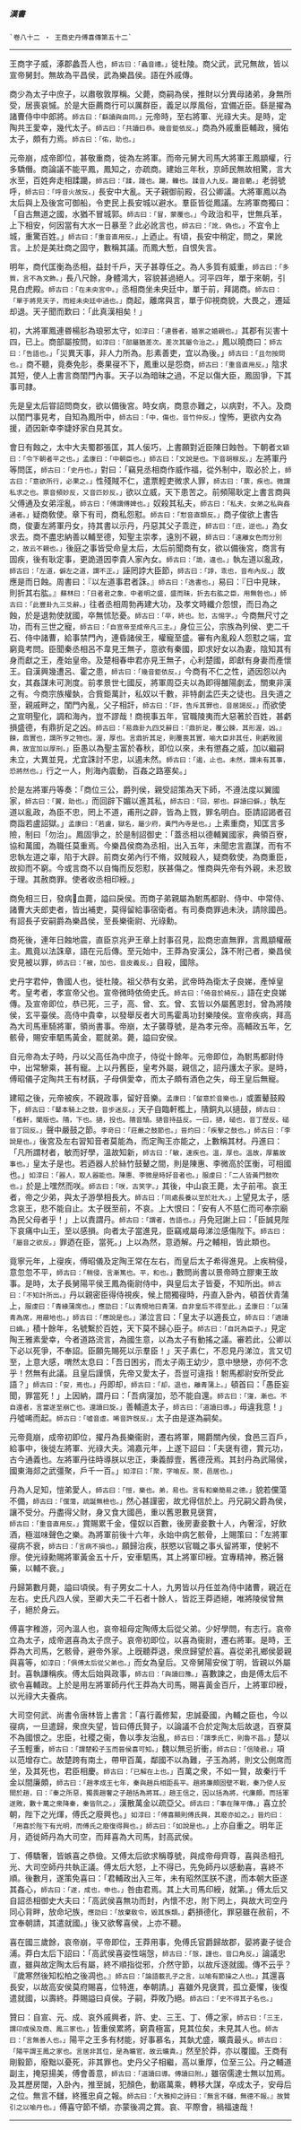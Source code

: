 

##### 漢書
	`卷八十二 ‧ 王商史丹傅喜傳第五十二`

* * *

王商字子威，涿郡蠡吾人也，`師古曰：「蠡音禮。」`徙杜陵。商父武，武兄無故，皆以宣帝舅封。無故為平昌侯，武為樂昌侯。語在外戚傳。

商少為太子中庶子，以肅敬敦厚稱。父薨，商嗣為侯，推財以分異母諸弟，身無所受，居喪哀慽。於是大臣薦商行可以厲群臣，義足以厚風俗，宜備近臣。繇是擢為諸曹侍中中郎將。`師古曰：「繇讀與由同。」`元帝時，至右將軍、光祿大夫。是時，定陶共王愛幸，幾代太子。`師古曰：「共讀曰恭。幾音鉅依反。」`商為外戚重臣輔政，擁佑太子，頗有力焉。`師古曰：「佑，助也。」`

元帝崩，成帝即位，甚敬重商，徙為左將軍。而帝元舅大司馬大將軍王鳳顓權，行多驕僭。商論議不能平鳳，鳳知之，亦疏商。建始三年秋，京師民無故相驚，言大水至，百姓奔走相蹂躪，`師古曰：「蹂，踐也。躪，轢也。蹂音人九反。躪音藺。」`老弱號呼，`師古曰：「呼音火故反。」`長安中大亂。天子親御前殿，召公卿議。大將軍鳳以為太后與上及後宮可御船，令吏民上長安城以避水。羣臣皆從鳳議。左將軍商獨曰：「自古無道之國，水猶不冒城郭。`師古曰：「冒，蒙覆也。」`今政治和平，世無兵革，上下相安，何因當有大水一日暴至？此必訛言也，`師古曰：「訛，偽也。」`不宜令上城，重驚百姓。」`師古曰：「重音直用反。」`上迺止。有頃，長安中稍定，問之，果訛言。上於是美壯商之固守，數稱其議。而鳳大慙，自恨失言。

明年，商代匡衡為丞相，益封千戶，天子甚尊任之。為人多質有威重，`師古曰：「多質，言不為文飾。」`長八尺餘，身體鴻大，容貌甚過絕人。河平四年，單于來朝，引見白虎殿。`師古曰：「在未央宮中。」`丞相商坐未央廷中，單于前，拜謁商。`師古曰：「單于將見天子，而經未央廷中過也。」`商起，離席與言，單于仰視商貌，大畏之，遷延却退。天子聞而歎曰：「此真漢相矣！」

初，大將軍鳳連昬楊肜為琅邪太守，`如淳曰：「連昬者，婚家之婚親也。」`其郡有災害十四，已上。商部屬按問，`如淳曰：「部屬猶差次。差次其屬令治之。」`鳳以曉商曰：`師古曰：「告語也。」`「災異天事，非人力所為。肜素善吏，宜以為後。」`師古曰：「且勿按問也。」`商不聽，竟奏免肜，奏果寑不下，鳳重以是怨商，`師古曰：「重音直用反。」`陰求其短，使人上書言商閨門內事。天子以為暗昧之過，不足以傷大臣，鳳固爭，下其事司隷。

先是皇太后甞詔問商女，欲以備後宮。時女病，商意亦難之，以病對，不入。及商以閨門事見考，自知為鳳所中，`師古曰：「中，傷也，音竹仲反。」`惶怖，更欲內女為援，迺因新幸李婕妤家白見其女。

會日有蝕之，太中大夫蜀郡張匡，其人佞巧，上書願對近臣陳日蝕咎。下朝者`文穎曰：「令下朝者平之也。」孟康曰：「中朝臣也。」師古曰：「文說是也。下音胡稼反。」`左將軍丹等問匡，`師古曰：「史丹也。」`對曰：「竊見丞相商作威作福，從外制中，取必於上，`師古曰：「意欲所行，必果之。」`性殘賊不仁，遣票輕吏微求人罪，`師古曰：「票，疾也。微謂私求之也。票音頻妙反，又音匹妙反。」`欲以立威，天下患苦之。前頻陽耿定上書言商與父傅通及女弟淫亂，`師古曰：「傅謂傅婢也。」`奴殺其私夫，`師古曰：「私夫，女弟之私與姦通者。」`疑商敎使。章下有司，商私怨懟。`師古曰：「懟音直類反。」`商子俊欲上書告商，俊妻左將軍丹女，持其書以示丹，丹惡其父子乖迕，`師古曰：「迕，逆也。」`為女求去。商不盡忠納善以輔至德，知聖主崇孝，遠別不親，`師古曰：「遠離女色而分別之，故云不親也。」`後庭之事皆受命皇太后，太后前聞商有女，欲以備後宮，商言有固疾，後有耿定事，更詭道因李貴人家內女。`師古曰：「詭，違也。」`執左道以亂政，`師古曰：「左道，僻左之道，謂不正。」`誣罔誖大臣節，`師古曰：「誖，乖也，音布內反。」`故應是而日蝕。周書曰：『以左道事君者誅。』`師古曰：「逸書也。」`易曰：『日中見昧，則折其右肱。』`蘇林曰：「日者君之象，中者明之盛，盛而昧，折去右肱之臣，用無咎也。」師古曰：「此豐卦九三爻辭。」`往者丞相周勃再建大功，及孝文時纖介怨恨，而日為之蝕，於是退勃使就國，卒無怵悐憂。`師古曰：「卒，終也。悐，古惕字。」`今商無尺寸之功，而有三世之寵，`師古曰：「自宣帝至成帝凡三主。」`身位三公，宗族為列侯、吏二千石、侍中諸曹，給事禁門內，連昏諸侯王，權寵至盛。審有內亂殺人怨懟之端，宜窮竟考問。臣聞秦丞相呂不韋見王無子，意欲有秦國，即求好女以為妻，陰知其有身而獻之王，產始皇帝。及楚相春申君亦見王無子，心利楚國，即獻有身妻而產懷王。自漢興幾遭呂、霍之患，`師古曰：「幾音鉅依反。」`今商有不仁之性，迺因怨以內女，其姦謀未可測度。前孝景世七國反，將軍周亞夫以為即得雒陽劇孟，關東非漢之有。今商宗族權埶，合貲鉅萬計，私奴以千數，非特劇孟匹夫之徒也。且失道之至，親戚畔之，閨門內亂，父子相訐，`師古曰：「訐，告斥其罪也，音居謁反。」`而欲使之宣明聖化，調和海內，豈不謬哉！商視事五年，官職陵夷而大惡著於百姓，甚虧損盛德，有鼎折足之凶。`師古曰：「易鼎卦九四爻辭曰：『鼎折足，覆公餗，其形渥，凶。』餗，鼎實也，謂所亨之物也。渥，厚也。言鼎折其足，則覆喪其實，喻大臣非其任，則虧敗國典，故宜加以厚刑。」`臣愚以為聖主富於春秋，即位以來，未有懲姦之威，加以繼嗣未立，大異並見，尤宜誅討不忠，以遏未然。`師古曰：「遏，止也。未然，謂未有其事，恐將然也。」`行之一人，則海內震動，百姦之路塞矣。」

於是左將軍丹等奏：「商位三公，爵列侯，親受詔策為天下師，不遵法度以翼國家，`師古曰：「翼，助也。」`而回辟下媚以進其私，`師古曰：「回，邪也。辟讀曰僻。」`執左道以亂政，為臣不忠，罔上不道，甫刑之辟，皆為上戮，罪名明白。臣請詔謁者召商詣若盧詔獄。」`孟康曰：「若盧，獄名，屬少府，黃門內寺是也。」`上素重商，知匡言多險，制曰「勿治」。鳳固爭之，於是制詔御史：「蓋丞相以德輔翼國家，典領百寮，協和萬國，為職任莫重焉。今樂昌侯商為丞相，出入五年，未聞忠言嘉謀，而有不忠執左道之辜，陷于大辟。前商女弟內行不脩，奴賊殺人，疑商敎使，為商重臣，故抑而不窮。今或言商不以自悔而反怨懟，朕甚傷之。惟商與先帝有外親，未忍致于理。其赦商罪。使者收丞相印綬。」

商免相三日，發病𢿛血薨，謚曰戾侯。而商子弟親屬為駙馬都尉、侍中、中常侍、諸曹大夫郎吏者，皆出補吏，莫得留給事宿衛者。有司奏商罪過未決，請除國邑。有詔長子安嗣爵為樂昌侯，至長樂衞尉、光祿勳。

商死後，連年日蝕地震，直臣京兆尹王章上封事召見，訟商忠直無罪，言鳳顓權蔽主。鳳竟以法誅章，語在元后傳。至元始中，王莽為安漢公，誅不附己者，樂昌侯安見被以罪，`師古曰：「被，加也，音皮義反。」`自殺，國除。

史丹字君仲，魯國人也，徙杜陵。祖父恭有女弟，武帝時為衛太子良娣，產悼皇考。皇考者，孝宣帝父也。宣帝微時依倚史氏。`師古曰：「倚音於綺反。」`語在史良娣傳。及宣帝即位，恭已死，三子，高、曾、玄。曾、玄皆以外屬舊恩封，曾為將陵侯，玄平臺侯。高侍中貴幸，以發舉反者大司馬霍禹功封樂陵侯。宣帝疾病，拜高為大司馬車騎將軍，領尚書事。帝崩，太子襲尊號，是為孝元帝。高輔政五年，乞骸骨，賜安車駟馬黃金，罷就弟。薨，謚曰安侯。

自元帝為太子時，丹以父高任為中庶子，侍從十餘年。元帝即位，為駙馬都尉侍中，出常驂乘，甚有寵。上以丹舊臣，皇考外屬，親信之，詔丹護太子家。是時，傅昭儀子定陶共王有材蓺，子母俱愛幸，而太子頗有酒色之失，母王皇后無寵。

建昭之後，元帝被疾，不親政事，留好音樂。`孟康曰：「留意於音樂也。」`或置鼙鼓殿下，`師古曰：「鼙本騎上之鼓，音步迷反。」`天子自臨軒檻上，隤銅丸以擿鼓，`師古曰：「檻軒，闌版也。隤，下也。擿，投也。隤音頹。擿音持益反。一曰，擿，磓也，音丁歷反。磓音丁回反。」`聲中嚴鼓之節。`李竒曰：「莊嚴之鼓節也。」晉灼曰：「疾擊之鼓也。」師古曰：「李說是也。」`後宮及左右習知音者莫能為，而定陶王亦能之，上數稱其材。丹進曰：「凡所謂材者，敏而好學，溫故知新，`師古曰：「敏，速疾也。溫，厚也。溫故，厚蓄故事也。」`皇太子是也。若迺器人於絲竹鼓鼙之間，則是陳惠、李微高於匡衡，可相國也。」`如淳曰：「器人，取人器能也。陳惠、李微是時好音者也。」服虔曰：「二人皆黃門鼓吹也。」`於是上嘿然而咲。`師古曰：「咲，古笑字。」`其後，中山哀王薨，太子前弔。哀王者，帝之少弟，與太子游學相長大。`師古曰：「同處長養以至於壯大。」`上望見太子，感念哀王，悲不能自止。太子旣至前，不哀。上大恨曰：「安有人不慈仁而可奉宗廟為民父母者乎！」上以責謂丹。`師古曰：「謂者，告語也。」`丹免冠謝上曰：「臣誠見陛下哀痛中山王，至以感損。向者太子當進見，臣竊戒屬毋涕泣感傷陛下。`師古曰：「屬音之欲反。」`罪迺在臣，當死。」上以為然，意迺解。丹之輔相，皆此類也。

竟寧元年，上寑疾，傅昭儀及定陶王常在左右，而皇后太子希得進見。上疾稍侵，意忽忽不平，`師古曰：「稍侵，言漸篤也。平，和也。」`數問尚書以景帝時立膠東王故事。是時，太子長舅陽平侯王鳳為衞尉侍中，與皇后太子皆憂，不知所出。`師古曰：「不知計所出。」`丹以親密臣得侍視疾，候上間獨寑時，丹直入卧內，頓首伏青蒲上，`服虔曰：「青緣蒲席也。」應劭曰：「以青規地曰青蒲，自非皇后不得至此。」孟康曰：「以蒲青為席，用蔽地也。」師古曰：「應說是也。」`涕泣言曰：「皇太子以適長立，`師古曰：「適讀曰嫡。」`積十餘年，名號繫於百姓，天下莫不歸心臣子。`師古曰：「自託為臣子。」`見定陶王雅素愛幸，今者道路流言，為國生意，以為太子有動搖之議。審若此，公卿以下必以死爭，不奉詔。臣願先賜死以示羣臣！」天子素仁，不忍見丹涕泣，言又切至，上意大感，喟然太息曰：「吾日困劣，而太子兩王幼少，意中戀戀，亦何不念乎！然無有此議。且皇后謹慎，先帝又愛太子，吾豈可違指！駙馬都尉安所受此語？」`師古曰：「安，焉也。」`丹即却，`師古曰：「却，退也，離青蒲上。」`頓首曰：「愚臣妄聞，罪當死！」上因納，謂丹曰：「吾病寖加，恐不能自還。`師古曰：「寖，漸也。不自還者，言當遂至崩亡也。還讀曰旋。」`善輔道太子，`師古曰：「道讀曰導。」`毋違我意！」丹噓唏而起。`師古曰：「噓音虛。唏音許旣反。」`太子由是遂為嗣矣。

元帝竟崩，成帝初即位，擢丹為長樂衞尉，遷右將軍，賜爵關內侯，食邑三百戶，給事中，後徙左將軍、光祿大夫。鴻嘉元年，上遂下詔曰：「夫襃有德，賞元功，古今通義也。左將軍丹往時導朕以忠正，秉義醇壹，舊德茂焉。其封丹為武陽侯，國東海郯之武彊聚，戶千一百。」`如淳曰：「聚，字喻反。聚，邑居也。」`

丹為人足知，愷弟愛人，`師古曰：「愷，樂也。弟，易也。言有和樂簡易之德。」`貌若儻蕩不備，`師古曰：「儻蕩，疏誕無檢也。」`然心甚謹密，故尤得信於上。丹兄嗣父爵為侯，讓不受分。丹盡得父財，身又食大國邑，重以舊恩數見襃賞，`師古曰：「重音直用反。」`賞賜累千金，僮奴以百數，後房妻妾數十人，內奢淫，好飲酒，極滋味聲色之樂。為將軍前後十六年，永始中病乞骸骨，上賜策曰：「左將軍寑病不衰，`師古曰：「言病不損也。」`願歸治疾，朕愍以官職之事乆留將軍，使躬不瘳。使光祿勳賜將軍黃金五十斤，安車駟馬，其上將軍印綬。宜專精神，務近醫藥，以輔不衰。」

丹歸第數月薨，謚曰頃侯。有子男女二十人，九男皆以丹任並為侍中諸曹，親近在左右。史氏凡四人侯，至卿大夫二千石者十餘人，皆訖王莽迺絕，唯將陵侯曾無子，絕於身云。

傅喜字稚游，河內溫人也，哀帝祖母定陶傅太后從父弟。少好學問，有志行。哀帝立為太子，成帝選喜為太子庶子。哀帝初即位，以喜為衞尉，遷右將軍。是時，王莽為大司馬，乞骸骨，避帝外家。上旣聽莽退，衆庶歸望於喜。喜從弟孔鄉侯晏親與喜等，`如淳曰：「俱傅太后從父弟也。」`而女為皇后。又帝舅陽安侯丁明，皆親以外屬封。喜執謙稱疾。傅太后始與政事，`師古曰：「與讀曰豫。」`喜數諫之，由是傅太后不欲令喜輔政。上於是用左將軍師丹代王莽為大司馬，賜喜黃金百斤，上將軍印綬，以光祿大夫養病。

大司空何武、尚書令唐林皆上書言：「喜行義修絜，忠誠憂國，內輔之臣也，今以寑病，一旦遣歸，衆庶失望，皆曰傅氏賢子，以論議不合於定陶太后故退，百寮莫不為國恨之。忠臣，社稷之衞，魯以季友治亂，`師古曰：「謂季氏亡，則魯不昌。」`楚以子玉輕重，`師古曰：「謂楚殺子玉而晉侯喜可知。」`魏以無忌折衝，`師古曰：「信陵君。」`項以范增存亡。故楚跨有南土，帶甲百萬，鄰國不以為難，子玉為將，則文公側席而坐，及其死也，君臣相慶。`師古曰：「已解在上也。」`百萬之衆，不如一賢，故秦行千金以間廉頗，`師古曰：「趙孝成王七年，秦與趙兵相距長平。趙將廉頗固壁不戰，秦乃使人反間於趙，曰：『秦之所惡，獨畏趙奢之子趙括為將耳。』趙王信之，因以括為將，代廉頗，而括軍遂敗，數十萬之衆降秦，秦皆阬之。」`漢散萬金以疏亞父。`師古曰：「事在陳平傳。」`喜立於朝，陛下之光煇，傅氏之廢興也。」`如淳曰：「傅喜顯則傅氏興，其廢亦如之。」晉灼曰：「用喜於陛下有光明，而傅氏之廢復得興也。」師古曰：「如說是也。」`上亦自重之。明年正月，迺徙師丹為大司空，而拜喜為大司馬，封高武侯。

丁、傅驕奢，皆嫉喜之恭儉。又傅太后欲求稱尊號，與成帝母齊尊，喜與丞相孔光、大司空師丹共執正議。傅太后大怒，上不得已，先免師丹以感動喜，喜終不順。後數月，遂策免喜曰：「君輔政出入三年，未有昭然匡朕不逮，而本朝大臣遂其姦心，`師古曰：「遂，成也，申也。」`咎由君焉。其上大司馬印綬，就第。」傅太后又自詔丞相御史大夫曰：「高武侯喜無功而封，內懷不忠，附下罔上，與故大司空丹同心背畔，放命圮族，`應劭曰：「放棄敎令，毀其族類。」`虧損德化，罪惡雖在赦前，不宜奉朝請，其遣就國。」後又欲奪喜侯，上亦不聽。

喜在國三歲餘，哀帝崩，平帝即位，王莽用事，免傅氏官爵歸故郡，晏將妻子徙合浦。莽白太后下詔曰：「高武侯喜姿性端愨，`師古曰：「愨，謹也，音口角反。」`論議忠直，雖與故定陶太后有屬，終不順指從邪，介然守節，以故斥逐就國。傳不云乎？『歲寒然後知松柏之後凋也。』`師古曰：「論語載孔子之言，以喻有節操之人也。」`其還喜長安，以故高安侯莫府賜喜，位特進，奉朝請。」喜雖外見襃賞，孤立憂懼，後復遣就國，以壽終。莽賜謚曰貞侯。子嗣，莽敗乃絕。`師古曰：「史不得其子名也。」`

贊曰：自宣、元、成、哀外戚興者，許、史、三王、丁、傅之家，`師古曰：「三王，謂卬成侯及商、鳳三家也。」`皆重侯累將，窮貴極富，見其位矣，未見其人也。`師古曰：「言無善人也。」`陽平之王多有材能，好事慕名，其埶尤盛，曠貴最乆。`師古曰：「陽平謂王鳳之家也。言居非其位，是為曠官，故云曠貴。」`然至於莽，亦以覆國。王商有剛毅節，廢黜以憂死，非其罪也。史丹父子相繼，高以重厚，位至三公。丹之輔道副主，掩惡揚美，傅會善意，`師古曰：「道讀曰導。傅讀曰附。」`雖宿儒達士無以加焉。及其歷房闥，入卧內，推至誠，犯顏色，動寤萬乘，轉移大謀，卒成太子，安母后之位。無言不讎，終獲忠貞之報。`師古曰：「大雅抑之詩曰：『無言不讎，無德不報。』故贊引之以喻丹也。」`傅喜守節不傾，亦蒙後凋之賞。哀、平際會，禍福速哉！

* * *


